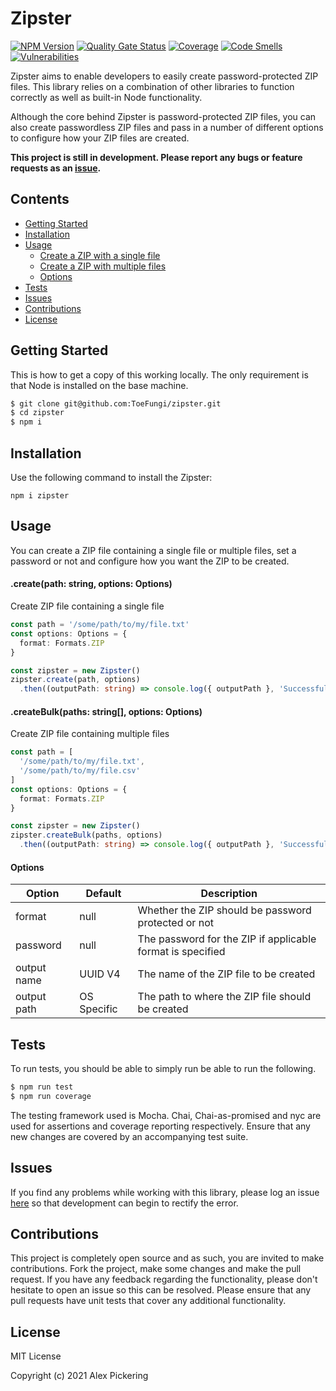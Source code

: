 # Zipster

[![NPM Version](https://badge.fury.io/js/zipster.svg)](https://badge.fury.io/js/zipster)
[![Quality Gate Status](https://sonarcloud.io/api/project_badges/measure?project=ToeFungi_zipster&metric=alert_status)](https://sonarcloud.io/summary/new_code?id=ToeFungi_zipster)
[![Coverage](https://sonarcloud.io/api/project_badges/measure?project=ToeFungi_zipster&metric=coverage)](https://sonarcloud.io/summary/new_code?id=ToeFungi_zipster)
[![Code Smells](https://sonarcloud.io/api/project_badges/measure?project=ToeFungi_zipster&metric=code_smells)](https://sonarcloud.io/summary/new_code?id=ToeFungi_zipster)
[![Vulnerabilities](https://sonarcloud.io/api/project_badges/measure?project=ToeFungi_zipster&metric=vulnerabilities)](https://sonarcloud.io/summary/new_code?id=ToeFungi_zipster)

Zipster aims to enable developers to easily create password-protected ZIP files. This library relies on a combination of
other libraries to function correctly as well as built-in Node functionality.

Although the core behind Zipster is password-protected ZIP files, you can also create passwordless ZIP files and pass in
a number of different options to configure how your ZIP files are created.

**This project is still in development. Please report any bugs or feature requests as an
[issue](https://github.com/ToeFungi/zipper/issues/new).**

## Contents

- [Getting Started](#getting-started)
- [Installation](#installation)
- [Usage](#usage)
    - [Create a ZIP with a single file](#createpath-string-options-options)
    - [Create a ZIP with multiple files](#createbulkpaths-string-options-options)
    - [Options](#options)
- [Tests](#running-tests)
- [Issues](#issues)
- [Contributions](#contributions)
- [License](#license)

## Getting Started

This is how to get a copy of this working locally. The only requirement is that Node is installed on the base machine.

```bash
$ git clone git@github.com:ToeFungi/zipster.git
$ cd zipster
$ npm i
```

## Installation

Use the following command to install the Zipster:

```
npm i zipster
```

## Usage

You can create a ZIP file containing a single file or multiple files, set a password or not and configure how you want
the ZIP to be created.

#### .create(path: string, options: Options)

Create ZIP file containing a single file

```typescript
const path = '/some/path/to/my/file.txt'
const options: Options = {
  format: Formats.ZIP
}

const zipster = new Zipster()
zipster.create(path, options)
  .then((outputPath: string) => console.log({ outputPath }, 'Successfully created ZIP'))
```

#### .createBulk(paths: string[], options: Options)

Create ZIP file containing multiple files

```typescript
const path = [
  '/some/path/to/my/file.txt',
  '/some/path/to/my/file.csv'
]
const options: Options = {
  format: Formats.ZIP
}

const zipster = new Zipster()
zipster.createBulk(paths, options)
  .then((outputPath: string) => console.log({ outputPath }, 'Successfully created ZIP'))
```

#### Options

| Option      | Default     | Description                                                |
|-------------|-------------|------------------------------------------------------------|
| format      | null        | Whether the ZIP should be password protected or not        |
| password    | null        | The password for the ZIP if applicable format is specified |
| output name | UUID V4     | The name of the ZIP file to be created                     |
| output path | OS Specific | The path to where the ZIP file should be created           |

## Tests

To run tests, you should be able to simply run be able to run the following.

```bash
$ npm run test
$ npm run coverage
```

The testing framework used is Mocha. Chai, Chai-as-promised and nyc are used for assertions and coverage reporting
respectively. Ensure that any new changes are covered by an accompanying test suite.

## Issues

If you find any problems while working with this library, please log an issue
[here](https://github.com/ToeFungi/zipster/issues) so that development can begin to rectify the error.

## Contributions

This project is completely open source and as such, you are invited to make contributions. Fork the project, make some
changes and make the pull request. If you have any feedback regarding the functionality, please don't hesitate to open
an issue so this can be resolved. Please ensure that any pull requests have unit tests that cover any additional
functionality.

## License

MIT License

Copyright (c) 2021 Alex Pickering
